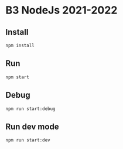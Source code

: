 # B3 NodeJs 2021-2022

## Install
```npm install```

## Run
```npm start```

## Debug
```npm run start:debug```

## Run dev mode
```npm run start:dev```
